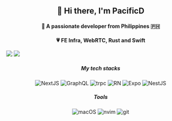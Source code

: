 <h2 align="center">👋 Hi there, I'm PacificD</h2>
<h4 align="center">🔭 A passionate developer from Philippines 🇵🇭</h4>
<h4 align='center'>💗 FE Infra, WebRTC, Rust and Swift</h4>

<picture>
  <source
    srcset="https://github-readme-stats.vercel.app/api/top-langs?username=pacificd&show_icons=true&locale=en&layout=compact&theme=dark"
    media="(prefers-color-scheme: dark)"
  />
  <source
    srcset="https://github-readme-stats.vercel.app/api/top-langs?username=pacificd&show_icons=true&locale=en&layout=compact"
    media="(prefers-color-scheme: light), (prefers-color-scheme: no-preference)"
  />

  <img src="https://github-readme-stats.vercel.app/api/top-langs?username=pacificd&show_icons=true&locale=en&layout=compact"  />
</picture>

<picture>
  <source
    srcset="https://github-readme-stats.vercel.app/api?username=PacificD&show_icons=true&theme=dark"
    media="(prefers-color-scheme: dark)"
  />
  <source
    srcset="https://github-readme-stats.vercel.app/api?username=PacificD&show_icons=true"
    media="(prefers-color-scheme: light), (prefers-color-scheme: no-preference)"
  />

  <img src="https://github-readme-stats.vercel.app/api?username=pacificd&show_icons=true"  />
</picture>

<h5 align="center">My tech stacks</h5>

<p align="center" text-align="center">
  <img alt="NextJS" src="https://img.shields.io/badge/-Next.js-000?style=flat-square&logo=next.js&logoColor=white%22" />
  <img alt="GraphQL"
    src="https://img.shields.io/badge/-GraphQL-E10098?style=flat-square&logo=graphql&logoColor=white" />
  <img alt="trpc" src="https://img.shields.io/badge/-trpc-4E8BC6?style=flat-square&logo=trpc&logoColor=white" />
<img alt="RN" src="https://img.shields.io/badge/-ReactNative-7DD0EF?style=flat-square&logo=react&logoColor=white" />
<img alt="Expo" src="https://img.shields.io/badge/-Expo-eee?style=flat-square&logo=expo&logoColor=black" />
  <img alt="NestJS" src="https://img.shields.io/badge/-NestJS-ea2845?style=flat-square&logo=nestjs&logoColor=white" />
</p>

<h5 align='center'>Tools</h5>
<p align='center'>
  <img alt="macOS" src="https://img.shields.io/badge/-macOS-333?style=flat-square&logo=apple&logoColor=white" />
  <img alt="nvim" src="https://img.shields.io/badge/NeoVim-649047?style=flat-square&logo=neovim&logoColor=ffffff" />
  <img alt="git" src="https://img.shields.io/badge/-Git-F05032?style=flat-square&logo=git&logoColor=white" />
</p>
